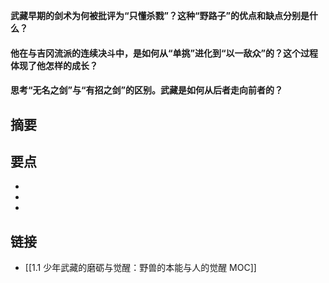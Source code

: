 **武藏早期的剑术为何被批评为“只懂杀戮”？这种“野路子”的优点和缺点分别是什么？**


#### 他在与吉冈流派的连续决斗中，是如何从“单挑”进化到“以一敌众”的？这个过程体现了他怎样的成长？


#### 思考“无名之剑”与“有招之剑”的区别。武藏是如何从后者走向前者的？


## 摘要


## 要点

- 
- 
- 

## 链接

- [[1.1 少年武藏的磨砺与觉醒：野兽的本能与人的觉醒 MOC]]
